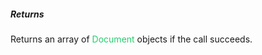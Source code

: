 <h5 className="h5-title">Returns</h5>

<p className="p-text">Returns an array of <span style="color: #22CF6D;">Document</span> objects if the call succeeds.</p>

